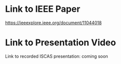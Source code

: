 # Link to IEEE Paper

https://ieeexplore.ieee.org/document/11044018

# Link to Presentation Video

Link to recorded ISCAS presentation: coming soon

